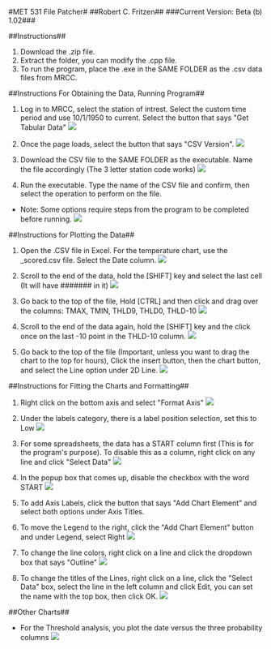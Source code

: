 #MET 531 File Patcher#
##Robert C. Fritzen##
###Current Version: Beta (b) 1.02###

##Instructions##
1. Download the .zip file.
2. Extract the folder, you can modify the .cpp file.
3. To run the program, place the .exe in the SAME FOLDER as the .csv data files from MRCC.

##Instructions For Obtaining the Data, Running Program##
1. Log in to MRCC, select the station of intrest. Select the custom time period and use 10/1/1950 to current. Select the button that says "Get Tabular Data"
![](https://github.com/Phantom139/NIU_MET531-FilePatcher/blob/master/images/1.jpg)

2. Once the page loads, select the button that says "CSV Version".
![](https://github.com/Phantom139/NIU_MET531-FilePatcher/blob/master/images/2.jpg)

3. Download the CSV file to the SAME FOLDER as the executable. Name the file accordingly (The 3 letter station code works)
![](https://github.com/Phantom139/NIU_MET531-FilePatcher/blob/master/images/3.jpg)

4. Run the executable. Type the name of the CSV file and confirm, then select the operation to perform on the file.
 * Note: Some options require steps from the program to be completed before running.
![](https://github.com/Phantom139/NIU_MET531-FilePatcher/blob/master/images/4.jpg)

##Instructions for Plotting the Data##
1. Open the .CSV file in Excel. For the temperature chart, use the _scored.csv file. Select the Date column.
![](https://github.com/Phantom139/NIU_MET531-FilePatcher/blob/master/images/5.jpg)

2. Scroll to the end of the data, hold the [SHIFT] key and select the last cell (It will have ####### in it)
![](https://github.com/Phantom139/NIU_MET531-FilePatcher/blob/master/images/6.jpg)

3. Go back to the top of the file, Hold [CTRL] and then click and drag over the columns: TMAX, TMIN, THLD9, THLD0, THLD-10
![](https://github.com/Phantom139/NIU_MET531-FilePatcher/blob/master/images/7.jpg)

4. Scroll to the end of the data again, hold the [SHIFT] key and the click once on the last -10 point in the THLD-10 column.
![](https://github.com/Phantom139/NIU_MET531-FilePatcher/blob/master/images/8.jpg)

5. Go back to the top of the file (Important, unless you want to drag the chart to the top for hours), Click the insert button, then the chart button, and select the Line option under 2D Line.
![](https://github.com/Phantom139/NIU_MET531-FilePatcher/blob/master/images/9.jpg)

##Instructions for Fitting the Charts and Formatting##
1. Right click on the bottom axis and select "Format Axis"
![](https://github.com/Phantom139/NIU_MET531-FilePatcher/blob/master/images/10.jpg)

2. Under the labels category, there is a label position selection, set this to Low
![](https://github.com/Phantom139/NIU_MET531-FilePatcher/blob/master/images/11.jpg)

3. For some spreadsheets, the data has a START column first (This is for the program's purpose). To disable this as a column, right click on any line and click "Select Data"
![](https://github.com/Phantom139/NIU_MET531-FilePatcher/blob/master/images/12.jpg)

4. In the popup box that comes up, disable the checkbox with the word START
![](https://github.com/Phantom139/NIU_MET531-FilePatcher/blob/master/images/13.jpg)

5. To add Axis Labels, click the button that says "Add Chart Element" and select both options under Axis Titles.

6. To move the Legend to the right, click the "Add Chart Element" button and under Legend, select Right
![](https://github.com/Phantom139/NIU_MET531-FilePatcher/blob/master/images/14.jpg)

7. To change the line colors, right click on a line and click the dropdown box that says "Outline"
![](https://github.com/Phantom139/NIU_MET531-FilePatcher/blob/master/images/15.jpg)

8. To change the titles of the Lines, right click on a line, click the "Select Data" box, select the line in the left column and click Edit, you can set the name with the top box, then click OK.
![](https://github.com/Phantom139/NIU_MET531-FilePatcher/blob/master/images/16.jpg)

##Other Charts##
* For the Threshold analysis, you plot the date versus the three probability columns
![](https://github.com/Phantom139/NIU_MET531-FilePatcher/blob/master/images/17.jpg)
